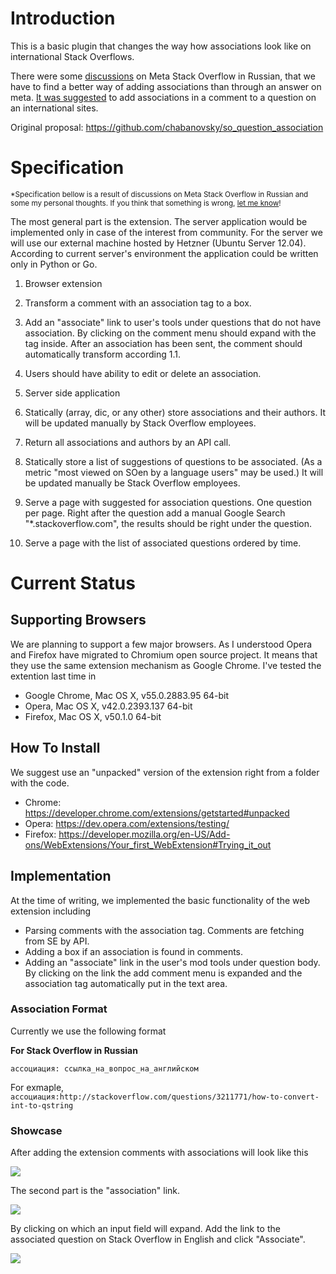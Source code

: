 # Introduction

This is a basic plugin that changes the way how associations look like on international Stack Overflows.

There were some [discussions](http://meta.ru.stackoverflow.com/questions/4500/) on Meta Stack Overflow in Russian, that we have to find a better way of adding associations than through an answer on meta. [It was suggested](http://meta.ru.stackoverflow.com/a/4507/6) to add associations in a comment to a question on an international sites.

Original proposal: https://github.com/chabanovsky/so_question_association

# Specification 

<sup>\*Specification bellow is a result of discussions on Meta Stack Overflow in Russian and some my personal thoughts. If you think that something is wrong, [let me know](http://meta.ru.stackoverflow.com/questions/ask)!</sup>

The most general part is the extension. The server application would be implemented only in case of the interest from community. For the server we will use our external machine hosted by Hetzner (Ubuntu Server 12.04). According to current server's environment the application could be written only in Python or Go.

1. Browser extension

  1. Transform a comment with an association tag to a box.
  2. Add an "associate" link to user's tools under questions that do not have association. By clicking on the comment menu should expand with the tag inside. After an association has been sent, the comment should automatically transform according 1.1.
  3. Users should have ability to edit or delete an association.

2. Server side application

  1. Statically (array, dic, or any other) store associations and their authors. It will be updated manually by Stack Overflow employees.
  2. Return all associations and authors by an API call.
  3. Statically store a list of suggestions of questions to be associated. (As a metric "most viewed on SOen by a language users" may be used.) It will be updated manually be Stack Overflow employees.
  4. Serve a page with suggested for association questions. One question per page. Right after the question add a manual Google Search "\*.stackoverflow.com", the results should be right under the question.
  5. Serve a page with the list of associated questions ordered by time.


# Current Status

## Supporting Browsers

We are planning to support a few major browsers. As I understood Opera and Firefox have migrated to Chromium open source project. It means that they use the same extension mechanism as Google Chrome. I've tested the extention last time in

- Google Chrome, Mac OS X, v55.0.2883.95 64-bit
- Opera, Mac OS X, v42.0.2393.137 64-bit
- Firefox, Mac OS X, v50.1.0 64-bit

## How To Install

We suggest use an "unpacked" version of the extension right from a folder with the code.

- Chrome: https://developer.chrome.com/extensions/getstarted#unpacked
- Opera: https://dev.opera.com/extensions/testing/
- Firefox: https://developer.mozilla.org/en-US/Add-ons/WebExtensions/Your_first_WebExtension#Trying_it_out

## Implementation

At the time of writing, we implemented the basic functionality of the web extension including

- Parsing comments with the association tag. Comments are fetching from SE by API.
- Adding a box if an association is found in comments.
- Adding an "associate" link in the user's mod tools under question body. By clicking on the link the add comment menu is expanded and the association tag automatically put in the text area.

### Association Format

Currently we use the following format

__For Stack Overflow in Russian__

    ассоциация: ссылка_на_вопрос_на_английском
    
For exmaple, `ассоциация:http://stackoverflow.com/questions/3211771/how-to-convert-int-to-qstring`

### Showcase

After adding the extension comments with associations will look like this

![](https://i.stack.imgur.com/heLd6.png)

The second part is the "association" link.

![](https://i.stack.imgur.com/DtoWV.png)

By clicking on which an input field will expand. Add the link to the associated question on Stack Overflow in English and click "Associate".

![](https://i.stack.imgur.com/jWVhh.png)


